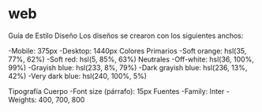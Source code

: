 # web
Guía de Estilo
Diseño
Los diseños se crearon con los siguientes anchos:

-Mobile: 375px
-Desktop: 1440px
Colores
Primarios
-Soft orange: hsl(35, 77%, 62%)
-Soft red: hsl(5, 85%, 63%)
Neutrales
-Off-white: hsl(36, 100%, 99%)
-Grayish blue: hsl(233, 8%, 79%)
-Dark grayish blue: hsl(236, 13%, 42%)
-Very dark blue: hsl(240, 100%, 5%)

Tipografía
Cuerpo
-Font size (párrafo): 15px
Fuentes
-Family: Inter
-Weights: 400, 700, 800
